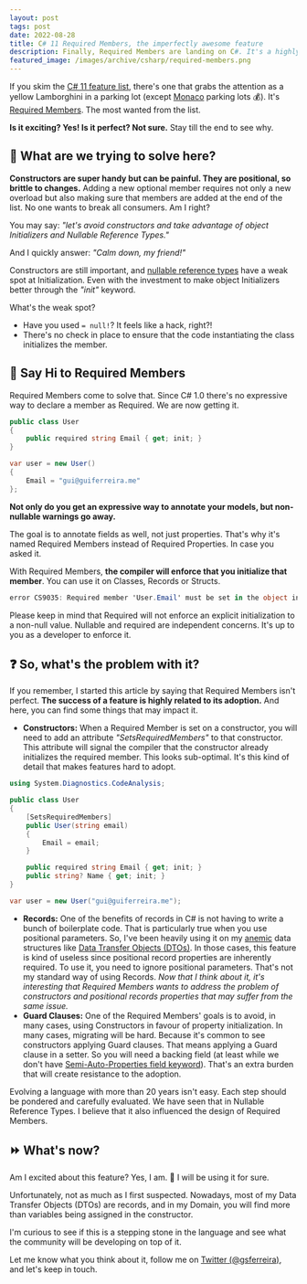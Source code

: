 ```yaml
---
layout: post
tags: post
date: 2022-08-28
title: C# 11 Required Members, the imperfectly awesome feature
description: Finally, Required Members are landing on C#. It's a highly expected feature, but not everything is perfect. In this post we will see why.
featured_image: /images/archive/csharp/required-members.png
---
```


If you skim the [C# 11 feature list](https://docs.microsoft.com/en-us/dotnet/csharp/whats-new/csharp-11), there's one that grabs the attention as a yellow Lamborghini in a parking lot (except [Monaco](https://en.wikipedia.org/wiki/Monaco) parking lots 💰). It's [Required Members](https://docs.microsoft.com/en-us/dotnet/csharp/whats-new/csharp-11#required-members). The most wanted from the list.

**Is it exciting? Yes! Is it perfect? Not sure.** Stay till the end to see why.

## 🤨 What are we trying to solve here?

**Constructors are super handy but can be painful. They are positional, so brittle to changes.** Adding a new optional member requires not only a new overload but also making sure that members are added at the end of the list. No one wants to break all consumers. Am I right?

You may say: _"let's avoid constructors and take advantage of object Initializers and Nullable Reference Types."_

And I quickly answer: _"Calm down, my friend!"_

Constructors are still important, and [nullable reference types](https://docs.microsoft.com/en-us/dotnet/csharp/nullable-references) have a weak spot at Initialization. Even with the investment to make object Initializers better through the _"init"_ keyword.

What's the weak spot?

- Have you used `= null!`? It feels like a hack, right?!
- There's no check in place to ensure that the code instantiating the class initializes the member.

## 👋 Say Hi to Required Members

Required Members come to solve that. Since C# 1.0 there's no expressive way to declare a member as Required. We are now getting it.

```csharp
public class User
{
	public required string Email { get; init; }
}

var user = new User()
{
	Email = "gui@guiferreira.me"
};
```

**Not only do you get an expressive way to annotate your models, but non-nullable warnings go away.**

The goal is to annotate fields as well, not just properties. That's why it's named Required Members instead of Required Properties. In case you asked it.

With Required Members, **the compiler will enforce that you initialize that member**. You can use it on Classes, Records or Structs.

```csharp
error CS9035: Required member 'User.Email' must be set in the object initializer or attribute constructor.
```

Please keep in mind that Required will not enforce an explicit initialization to a non-null value. Nullable and required are independent concerns. It's up to you as a developer to enforce it.

## ❓ So, what's the problem with it?

If you remember, I started this article by saying that Required Members isn't perfect.
**The success of a feature is highly related to its adoption.** And here, you can find some things that may impact it.

- **Constructors:** When a Required Member is set on a constructor, you will need to add an attribute _"SetsRequiredMembers"_ to that constructor. This attribute will signal the compiler that the constructor already initializes the required member. This looks sub-optimal. It's this kind of detail that makes features hard to adopt.

```csharp
using System.Diagnostics.CodeAnalysis;

public class User
{
	[SetsRequiredMembers]
	public User(string email)
	{
		Email = email;
	}

	public required string Email { get; init; }
	public string? Name { get; init; }
}

var user = new User("gui@guiferreira.me");
```

- **Records:** One of the benefits of records in C# is not having to write a bunch of boilerplate code. That is particularly true when you use positional parameters. So, I've been heavily using it on my [anemic](https://martinfowler.com/bliki/AnemicDomainModel.html) data structures like [Data Transfer Objects (DTOs)](<https://docs.microsoft.com/en-us/previous-versions/msp-n-p/ff649585(v=pandp.10)?redirectedfrom=MSDN>). In those cases, this feature is kind of useless since positional record properties are inherently required. To use it, you need to ignore positional parameters. That's not my standard way of using Records.
  _Now that I think about it, it's interesting that Required Members wants to address the problem of constructors and positional records properties that may suffer from the same issue._
- **Guard Clauses:** One of the Required Members' goals is to avoid, in many cases, using Constructors in favour of property initialization. In many cases, migrating will be hard. Because it's common to see constructors applying Guard clauses. That means applying a Guard clause in a setter. So you will need a backing field (at least while we don't have [Semi-Auto-Properties field keyword](https://github.com/dotnet/csharplang/issues/140)). That's an extra burden that will create resistance to the adoption.

Evolving a language with more than 20 years isn't easy. Each step should be pondered and carefully evaluated. We have seen that in Nullable Reference Types. I believe that it also influenced the design of Required Members.

## ⏩ What's now?

Am I excited about this feature? Yes, I am. 🤩 I will be using it for sure.

Unfortunately, not as much as I first suspected. Nowadays, most of my Data Transfer Objects (DTOs) are records, and in my Domain, you will find more than variables being assigned in the constructor.

I'm curious to see if this is a stepping stone in the language and see what the community will be developing on top of it.

Let me know what you think about it, follow me on [Twitter (@gsferreira)](https://twitter.com/gsferreira), and let's keep in touch.
